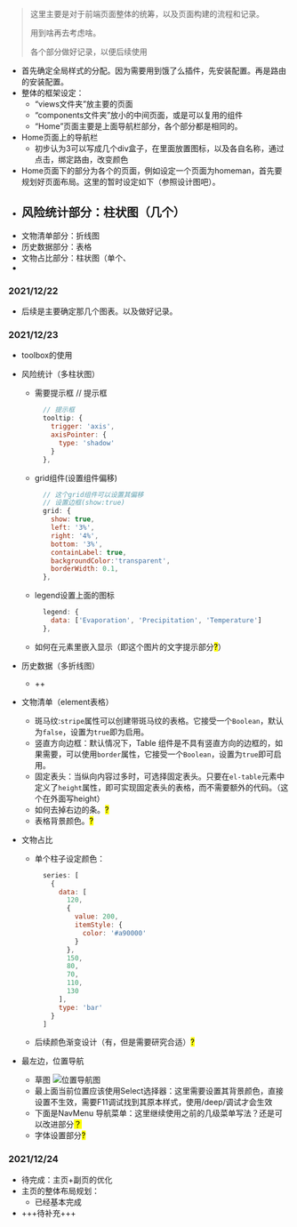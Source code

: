 > 这里主要是对于前端页面整体的统筹，以及页面构建的流程和记录。
>
> 用到啥再去考虑啥。
>
> 各个部分做好记录，以便后续使用



- 首先确定全局样式的分配。因为需要用到饿了么插件，先安装配置。再是路由的安装配置。
- 整体的框架设定：
  - “views文件夹”放主要的页面
  - “components文件夹”放小的中间页面，或是可以复用的组件
  - “Home”页面主要是上面导航栏部分，各个部分都是相同的。
- Home页面上的导航栏
  - 初步认为3可以写成几个div盒子，在里面放置图标，以及各自名称，通过点击，绑定路由，改变颜色
- Home页面下的部分为各个的页面，例如设定一个页面为homeman，首先要规划好页面布局。这里的暂时设定如下（参照设计图吧）。
- 风险统计部分：柱状图（几个）
  - 
- 文物清单部分：折线图
- 历史数据部分：表格
- 文物占比部分：柱状图（单个、
- 

### 2021/12/22

- 后续是主要确定那几个图表。以及做好记录。


### 2021/12/23

- toolbox的使用

- 风险统计（多柱状图）

  - 需要提示框  // 提示框

    ```javascript
      // 提示框
      tooltip: {
        trigger: 'axis',
        axisPointer: {
          type: 'shadow'
        }
      },
    ```

  - grid组件(设置组件偏移)

    ```javascript
      // 这个grid组件可以设置其偏移
      // 设置边框(show:true)
      grid: {
        show: true,
        left: '3%',
        right: '4%',
        bottom: '3%',
        containLabel: true,
        backgroundColor:'transparent',
        borderWidth: 0.1,
      },
    ```

  - legend设置上面的图标

    ```javascript
      legend: {
        data: ['Evaporation', 'Precipitation', 'Temperature']
      },
    ```

  - 如何在元素里嵌入显示（即这个图片的文字提示部分<mark>?</mark>）

- 历史数据（多折线图）

  - ++

- 文物清单（element表格）

  - 斑马纹:`stripe`属性可以创建带斑马纹的表格。它接受一个`Boolean`，默认为`false`，设置为`true`即为启用。
  - 竖直方向边框：默认情况下，Table 组件是不具有竖直方向的边框的，如果需要，可以使用`border`属性，它接受一个`Boolean`，设置为`true`即可启用。
  - 固定表头：当纵向内容过多时，可选择固定表头。只要在`el-table`元素中定义了`height`属性，即可实现固定表头的表格，而不需要额外的代码。（这个在外面写height）
  - 如何去掉右边的条。<mark>?</mark>
  - 表格背景颜色。<mark>?</mark>

- 文物占比

  - 单个柱子设定颜色：

    ```javascript
      series: [
        {
          data: [
            120,
            {
              value: 200,
              itemStyle: {
                color: '#a90000'
              }
            },
            150,
            80,
            70,
            110,
            130
          ],
          type: 'bar'
        }
      ]
    ```

  - 后续颜色渐变设计（有，但是需要研究合适）<mark>?</mark>

- 最左边，位置导航

  - 草图
    ![位置导航图](C:\Users\hp\Desktop\位置导航.jpg)
  - 最上面当前位置应该使用Select选择器：这里需要设置其背景颜色，直接设置不生效，需要F11调试找到其原本样式，使用/deep/调试才会生效
  - 下面是NavMenu 导航菜单：这里继续使用之前的几级菜单写法？还是可以改进部分<mark>？</mark>
  - 字体设置部分<mark>?</mark>

### 2021/12/24

- 待完成：主页+副页的优化
- 主页的整体布局规划：
  - 已经基本完成
- +++待补充+++

